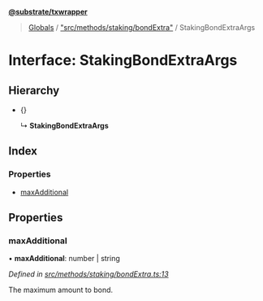 **[@substrate/txwrapper](../README.md)**

> [Globals](../globals.md) / ["src/methods/staking/bondExtra"](../modules/_src_methods_staking_bondextra_.md) / StakingBondExtraArgs

# Interface: StakingBondExtraArgs

## Hierarchy

* {}

  ↳ **StakingBondExtraArgs**

## Index

### Properties

* [maxAdditional](_src_methods_staking_bondextra_.stakingbondextraargs.md#maxadditional)

## Properties

### maxAdditional

•  **maxAdditional**: number \| string

*Defined in [src/methods/staking/bondExtra.ts:13](https://github.com/paritytech/txwrapper/blob/edb5fa7/src/methods/staking/bondExtra.ts#L13)*

The maximum amount to bond.
